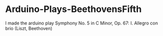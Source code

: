 # Arduino-Plays-BeethovensFifth
I made the arduino play Symphony No. 5 in C Minor, Op. 67: I. Allegro con brio (Liszt, Beethoven)
